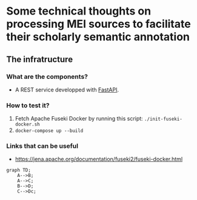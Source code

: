 # Some technical thoughts on processing MEI sources to facilitate their scholarly semantic annotation

## The infratructure 

### What are the components?

- A REST service developped with [FastAPI](https://fastapi.tiangolo.com/).

### How to test it?

1. Fetch Apache Fuseki Docker by running this script: `./init-fuseki-docker.sh`
2. `docker-compose up --build`

### Links that can be useful

- https://jena.apache.org/documentation/fuseki2/fuseki-docker.html

```mermaid
graph TD;
    A-->B;
    A-->C;
    B-->D;
    C-->Dc;
```